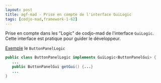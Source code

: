 ```yaml
---
layout: post
title: agf-mad - Prise en compte de l'interface GuiLogic
tags: [codjo-mad,framework-1-62]
---
```

Prise en compte dans les "Logic" de codjo-mad de l'interface ```GuiLogic```. Cette interface est pratique pour guider le développeur.

<u>Exemple</u> le ```ButtonPanelLogic```
```java
public class ButtonPanelLogic implements GuiLogic<ButtonPanelGui> {
   ...
   public ButtonPanelGui getGui() {...}
   ...
}
```
